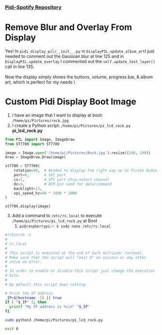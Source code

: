 ### [Pidi-Spotify Repository](https://github.com/pimoroni/pidi-spotify)

# Remove Blur and Overlay From Display
Yes! In `pidi_display_pil/__init__.py` in `DisplayPIL.update_album_art`I just needed to comment out the Gaussian blur at line 125 and in `DisplayPIL.update_overlay` I commented out the `self.update_text_layer()` call in line 135. \
\
Now the display simply shows the buttons, volume, progress bar, & album art, which is perfect for my needs \

# Custom Pidi Display Boot Image
1. I have an image that I want to display at boot: `/home/pi/Pictures/rock.jpg`
2. I create a Python script: `/home/pi/Pictures/pi_lcd_rock.py` \
<b>pi_lcd_rock.py</b>
```python
from PIL import Image, ImageDraw
from ST7789 import ST7789

image = Image.open('/home/pi/Pictures/Rock.jpg').resize((240, 240))
draw = ImageDraw.Draw(image)

st7789 = ST7789(
    rotation=90,  # Needed to display the right way up on Pirate Audio
    port=0,       # SPI port
    cs=1,         # SPI port Chip-select channel
    dc=9,         # BCM pin used for data/command
    backlight=13,
    spi_speed_hz=80 * 1000 * 1000
)

st7789.display(image)
```
3. Add a command to `/etc/rc.local` to execute `/home/pi/Pictures/pi_lcd_rock.py` at Boot
	1. `pi@raspberrypi:~ $ sudo nano /etc/rc.local`
```bash
#!/bin/sh -e
#
# rc.local
#
# This script is executed at the end of each multiuser runlevel.
# Make sure that the script will "exit 0" on success or any other
# value on error.
#
# In order to enable or disable this script just change the execution
# bits.
#
# By default this script does nothing.

# Print the IP address
_IP=$(hostname -I) || true
if [ "$_IP" ]; then
  printf "My IP address is %s\n" "$_IP"
fi

sudo python3 /home/pi/Pictures/pi_lcd_rock.py

exit 0
```